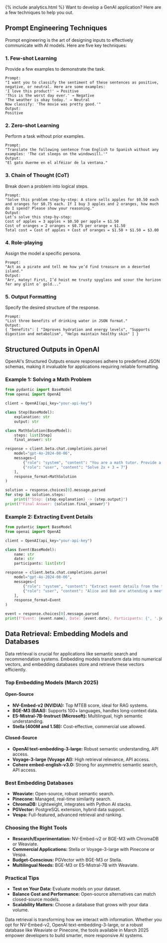 {% include analytics.html %}
Want to develop a GenAI application? Here are a few techniques to help you out.

## Prompt Engineering Techniques
Prompt engineering is the art of designing inputs to effectively communicate with AI models. Here are five key techniques:

### 1. Few-shot Learning
Provide a few examples to demonstrate the task.
```
Prompt:
"I want you to classify the sentiment of these sentences as positive, negative, or neutral. Here are some examples:
'I love this product!' → Positive
'This is the worst day ever.' → Negative
'The weather is okay today.' → Neutral
Now classify: 'The movie was pretty good.'"
Output:
Positive
```

### 2. Zero-shot Learning
Perform a task without prior examples.
```
Prompt:
"Translate the following sentence from English to Spanish without any examples: 'The cat sleeps on the windowsill.'"
Output:
"El gato duerme en el alféizar de la ventana."
```

### 3. Chain of Thought (CoT)
Break down a problem into logical steps.
```
Prompt:
"Solve this problem step-by-step: A store sells apples for $0.50 each and oranges for $0.75 each. If I buy 3 apples and 2 oranges, how much do I spend? Please show your reasoning."
Output:
Let’s solve this step-by-step:
Cost of apples = 3 apples × $0.50 per apple = $1.50
Cost of oranges = 2 oranges × $0.75 per orange = $1.50
Total cost = Cost of apples + Cost of oranges = $1.50 + $1.50 = $3.00
```

### 4. Role-playing
Assign the model a specific persona.
```
Prompt:
"Act as a pirate and tell me how ye’d find treasure on a deserted island."
Output:
"Arr, matey! First, I’d hoist me trusty spyglass and scour the horizon fer any glint o’ gold..."
```

### 5. Output Formatting
Specify the desired structure of the response.
```
Prompt:
"List three benefits of drinking water in JSON format."
Output:
{ "benefits": [ "Improves hydration and energy levels", "Supports digestion and metabolism", "Helps maintain healthy skin" ] }
```

## Structured Outputs in OpenAI
OpenAI's Structured Outputs ensure responses adhere to predefined JSON schemas, making it invaluable for applications requiring reliable formatting.

### Example 1: Solving a Math Problem
```python
from pydantic import BaseModel
from openai import OpenAI

client = OpenAI(api_key="your-api-key")

class Step(BaseModel):
	explanation: str
	output: str

class MathSolution(BaseModel):
	steps: list[Step]
	final_answer: str

response = client.beta.chat.completions.parse(
	model="gpt-4o-2024-08-06",
	messages=[
    	{"role": "system", "content": "You are a math tutor. Provide a step-by-step solution."},
    	{"role": "user", "content": "Solve 2x + 3 = 7"}
	],
	response_format=MathSolution
)

solution = response.choices[0].message.parsed
for step in solution.steps:
	print(f"Step: {step.explanation} -> {step.output}")
print(f"Final Answer: {solution.final_answer}")
```

### Example 2: Extracting Event Details
```python
from pydantic import BaseModel
from openai import OpenAI

client = OpenAI(api_key="your-api-key")

class Event(BaseModel):
	name: str
	date: str
	participants: list[str]

response = client.beta.chat.completions.parse(
	model="gpt-4o-2024-08-06",
	messages=[
    	{"role": "system", "content": "Extract event details from the text."},
    	{"role": "user", "content": "Alice and Bob are attending a meeting on March 10."}
	],
	response_format=Event
)

event = response.choices[0].message.parsed
print(f"Event: {event.name}, Date: {event.date}, Participants: {', '.join(event.participants)}")
```

## Data Retrieval: Embedding Models and Databases
Data retrieval is crucial for applications like semantic search and recommendation systems. Embedding models transform data into numerical vectors, and embedding databases store and retrieve these vectors efficiently.

### Top Embedding Models (March 2025)
#### Open-Source
- **NV-Embed-v2 (NVIDIA):** Top MTEB score, ideal for RAG systems.
- **BGE-M3 (BAAI):** Supports 100+ languages, handles long-context data.
- **E5-Mistral-7B-Instruct (Microsoft):** Multilingual, high semantic understanding.
- **Stella (400M and 1.5B):** Cost-effective, commercial use allowed.

#### Closed-Source
- **OpenAI text-embedding-3-large:** Robust semantic understanding, API access.
- **Voyage-3-large (Voyage AI):** High retrieval relevance, API access.
- **Cohere embed-english-v3.0:** Strong for asymmetric semantic search, API access.

### Best Embedding Databases
- **Weaviate:** Open-source, robust semantic search.
- **Pinecone:** Managed, real-time similarity search.
- **ChromaDB:** Lightweight, integrates with Python AI stacks.
- **PGVector:** PostgreSQL extension, hybrid data support.
- **Vespa:** Full-featured, advanced retrieval and ranking.

### Choosing the Right Tools
- **Research/Experimentation:** NV-Embed-v2 or BGE-M3 with ChromaDB or Weaviate.
- **Commercial Applications:** Stella or Voyage-3-large with Pinecone or Vespa.
- **Budget-Conscious:** PGVector with BGE-M3 or Stella.
- **Multilingual Needs:** BGE-M3 or E5-Mistral-7B with Weaviate.

### Practical Tips
- **Test on Your Data:** Evaluate models on your dataset.
- **Balance Cost and Performance:** Open-source alternatives can match closed-source models.
- **Scalability Matters:** Choose a database that grows with your data volume.

Data retrieval is transforming how we interact with information. Whether you opt for NV-Embed-v2, OpenAI text-embedding-3-large, or a robust database like Weaviate or Pinecone, the tools available in March 2025 empower developers to build smarter, more responsive AI systems.


